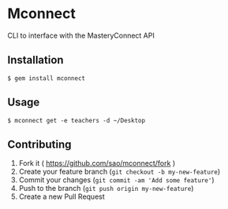 # Mconnect

CLI to interface with the MasteryConnect API

## Installation

    $ gem install mconnect

## Usage

    $ mconnect get -e teachers -d ~/Desktop

## Contributing

1. Fork it ( https://github.com/sao/mconnect/fork )
2. Create your feature branch (`git checkout -b my-new-feature`)
3. Commit your changes (`git commit -am 'Add some feature'`)
4. Push to the branch (`git push origin my-new-feature`)
5. Create a new Pull Request
